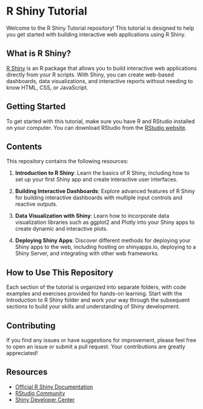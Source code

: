 # R Shiny Tutorial

Welcome to the R Shiny Tutorial repository! This tutorial is designed to help you get started with building interactive web applications using R Shiny.

## What is R Shiny?

[R Shiny](https://shiny.rstudio.com/) is an R package that allows you to build interactive web applications directly from your R scripts. With Shiny, you can create web-based dashboards, data visualizations, and interactive reports without needing to know HTML, CSS, or JavaScript.

## Getting Started

To get started with this tutorial, make sure you have R and RStudio installed on your computer. You can download RStudio from the [RStudio website](https://www.rstudio.com/products/rstudio/download/).

## Contents

This repository contains the following resources:

1. **Introduction to R Shiny**: Learn the basics of R Shiny, including how to set up your first Shiny app and create interactive user interfaces.

2. **Building Interactive Dashboards**: Explore advanced features of R Shiny for building interactive dashboards with multiple input controls and reactive outputs.

3. **Data Visualization with Shiny**: Learn how to incorporate data visualization libraries such as ggplot2 and Plotly into your Shiny apps to create dynamic and interactive plots.

4. **Deploying Shiny Apps**: Discover different methods for deploying your Shiny apps to the web, including hosting on shinyapps.io, deploying to a Shiny Server, and integrating with other web frameworks.

## How to Use This Repository

Each section of the tutorial is organized into separate folders, with code examples and exercises provided for hands-on learning. Start with the Introduction to R Shiny folder and work your way through the subsequent sections to build your skills and understanding of Shiny development.

## Contributing

If you find any issues or have suggestions for improvement, please feel free to open an issue or submit a pull request. Your contributions are greatly appreciated!

## Resources

- [Official R Shiny Documentation](https://shiny.rstudio.com/)
- [RStudio Community](https://community.rstudio.com/c/shiny)
- [Shiny Developer Center](https://shiny.rstudio.com/develop.html)


